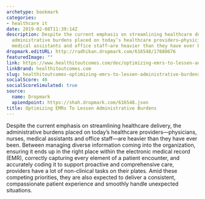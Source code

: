 ```yaml
---
archetype: bookmark
categories:
- healthcare it
date: 2019-02-08T11:39:14Z
description: Despite the current emphasis on streamlining healthcare delivery, the
  administrative burdens placed on today’s healthcare providers—physicians, nurses,
  medical assistants and office staff—are heavier than they have ever been.
dropmark.editURL: http://radhikan.dropmark.com/616548/17680676
featuredImage: ""
link: https://www.healthitoutcomes.com/doc/optimizing-emrs-to-lessen-administrative-burdens-0001
linkBrand: healthitoutcomes.com
slug: healthitoutcomes-optimizing-emrs-to-lessen-administrative-burdens
socialScore: 46
socialScoreSimulated: true
source:
  name: Dropmark
  apiendpoint: https://shah.dropmark.com/616548.json
title: Optimizing EMRs To Lessen Administrative Burdens
---
```

Despite the current emphasis on streamlining healthcare delivery, the administrative burdens placed on today’s healthcare providers—physicians, nurses, medical assistants and office staff—are heavier than they have ever been. Between managing diverse information coming into the organization, ensuring it ends up in the right place within the electronic medical record (EMR), correctly capturing every element of a patient encounter, and accurately coding it to support proactive and comprehensive care, providers have a lot of non-clinical tasks on their plates. Amid these competing priorities, they are also expected to deliver a consistent, compassionate patient experience and smoothly handle unexpected situations.

